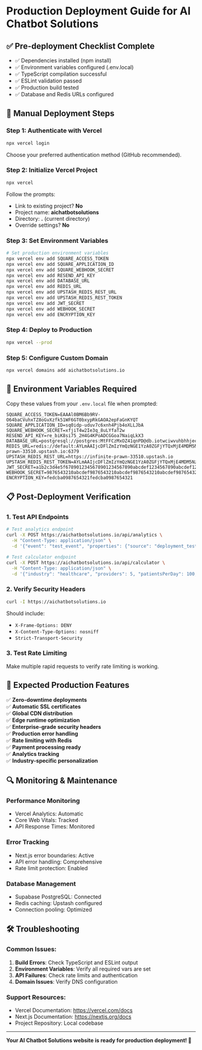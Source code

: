 # Production Deployment Guide for AI Chatbot Solutions

## ✅ Pre-deployment Checklist Complete
- ✅ Dependencies installed (npm install)
- ✅ Environment variables configured (.env.local)
- ✅ TypeScript compilation successful
- ✅ ESLint validation passed
- ✅ Production build tested
- ✅ Database and Redis URLs configured

## 🚀 Manual Deployment Steps

### Step 1: Authenticate with Vercel
```bash
npx vercel login
```
Choose your preferred authentication method (GitHub recommended).

### Step 2: Initialize Vercel Project
```bash
npx vercel
```
Follow the prompts:
- Link to existing project? **No**
- Project name: **aichatbotsolutions**
- Directory: **.** (current directory)
- Override settings? **No**

### Step 3: Set Environment Variables
```bash
# Set production environment variables
npx vercel env add SQUARE_ACCESS_TOKEN
npx vercel env add SQUARE_APPLICATION_ID
npx vercel env add SQUARE_WEBHOOK_SECRET
npx vercel env add RESEND_API_KEY
npx vercel env add DATABASE_URL
npx vercel env add REDIS_URL
npx vercel env add UPSTASH_REDIS_REST_URL
npx vercel env add UPSTASH_REDIS_REST_TOKEN
npx vercel env add JWT_SECRET
npx vercel env add WEBHOOK_SECRET
npx vercel env add ENCRYPTION_KEY
```

### Step 4: Deploy to Production
```bash
npx vercel --prod
```

### Step 5: Configure Custom Domain
```bash
npx vercel domains add aichatbotsolutions.io
```

## 🔧 Environment Variables Required

Copy these values from your `.env.local` file when prompted:

```
SQUARE_ACCESS_TOKEN=EAAAl0BM6Bb9RV-O64baCVuhxTZ8oGvXzfk51WF6GT0bxypRkGAOA2epFaGnKYQT
SQUARE_APPLICATION_ID=sq0idp-uduv7c6xnh4Pjb4oXLLJbA
SQUARE_WEBHOOK_SECRET=xfjiT4w2Ie3q_8uLYfaT2w
RESEND_API_KEY=re_biK8si75_2H4G4KPoADCGGoa7NaiqLkX3
DATABASE_URL=postgresql://postgres:MtFFCzMxOZ41qnPD@db.iotwciwvuhbhhjecsdld.supabase.co:5432/postgres
REDIS_URL=redis://default:AYLmAAIjcDFlZmIzYmQzNGE1YzA0ZGFjYTQxMjE4MDM5NzRmNmQ3NXAxMA@infinite-prawn-33510.upstash.io:6379
UPSTASH_REDIS_REST_URL=https://infinite-prawn-33510.upstash.io
UPSTASH_REDIS_REST_TOKEN=AYLmAAIjcDFlZmIzYmQzNGE1YzA0ZGFjYTQxMjE4MDM5NzRmNmQ3NXAxMA
JWT_SECRET=a1b2c3d4e5f6789012345678901234567890abcdef1234567890abcdef123456
WEBHOOK_SECRET=9876543210abcdef9876543210abcdef9876543210abcdef9876543210abcdef
ENCRYPTION_KEY=fedcba0987654321fedcba0987654321
```

## 📋 Post-Deployment Verification

### 1. Test API Endpoints
```bash
# Test analytics endpoint
curl -X POST https://aichatbotsolutions.io/api/analytics \
  -H "Content-Type: application/json" \
  -d '{"event": "test_event", "properties": {"source": "deployment_test"}}'

# Test calculator endpoint
curl -X POST https://aichatbotsolutions.io/api/calculator \
  -H "Content-Type: application/json" \
  -d '{"industry": "healthcare", "providers": 5, "patientsPerDay": 100, "location": "New York"}'
```

### 2. Verify Security Headers
```bash
curl -I https://aichatbotsolutions.io
```
Should include:
- `X-Frame-Options: DENY`
- `X-Content-Type-Options: nosniff`
- `Strict-Transport-Security`

### 3. Test Rate Limiting
Make multiple rapid requests to verify rate limiting is working.

## 🎯 Expected Production Features

✅ **Zero-downtime deployments**  
✅ **Automatic SSL certificates**  
✅ **Global CDN distribution**  
✅ **Edge runtime optimization**  
✅ **Enterprise-grade security headers**  
✅ **Production error handling**  
✅ **Rate limiting with Redis**  
✅ **Payment processing ready**  
✅ **Analytics tracking**  
✅ **Industry-specific personalization**

## 🔍 Monitoring & Maintenance

### Performance Monitoring
- Vercel Analytics: Automatic
- Core Web Vitals: Tracked
- API Response Times: Monitored

### Error Tracking
- Next.js error boundaries: Active
- API error handling: Comprehensive
- Rate limit protection: Enabled

### Database Management
- Supabase PostgreSQL: Connected
- Redis caching: Upstash configured
- Connection pooling: Optimized

## 🛠️ Troubleshooting

### Common Issues:
1. **Build Errors**: Check TypeScript and ESLint output
2. **Environment Variables**: Verify all required vars are set
3. **API Failures**: Check rate limits and authentication
4. **Domain Issues**: Verify DNS configuration

### Support Resources:
- Vercel Documentation: https://vercel.com/docs
- Next.js Documentation: https://nextjs.org/docs
- Project Repository: Local codebase

---

**Your AI Chatbot Solutions website is ready for production deployment! 🚀**
